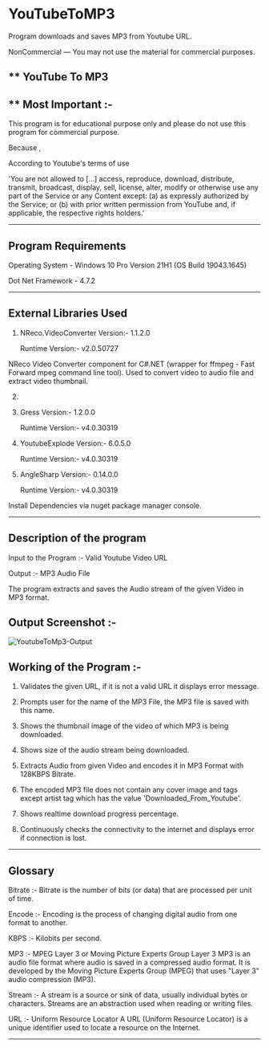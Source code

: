 # YouTubeToMP3
Program downloads and saves MP3 from Youtube URL. 

NonCommercial — You may not use the material for commercial purposes.

** YouTube To MP3
---------------------

** Most Important :- 
----------------------

This program is for educational purpose only and please do not use this program for commercial 
purpose. 

Because , 
 
According to Youtube's terms of use 

'You are not allowed to [...] access, reproduce, download, distribute, transmit, 
broadcast, display, sell, license, alter, modify or otherwise use any part of 
the Service or any Content except: (a) as expressly authorized by the Service; 
or (b) with prior written permission from YouTube and, if applicable, 
the respective rights holders.'

---------------------------------------------------------------------------------------------------

Program Requirements
---------------------------------------------------------------------------------------------------
Operating System  - Windows 10 Pro Version 21H1 (OS Build 19043.1645)

Dot Net Framework - 4.7.2

---------------------------------------------------------------------------------------------------


External Libraries Used
----------------------------

1. NReco.VideoConverter 
   Version:-  1.1.2.0   
   
   Runtime Version:-  v2.0.50727

NReco Video Converter component for C#.NET (wrapper for ffmpeg - Fast Forward mpeg command line tool). 
Used to convert video to audio file and extract video thumbnail.

2. 

3. Gress 
   Version:-  1.2.0.0   
   
   Runtime Version:-  v4.0.30319

4. YoutubeExplode
   Version:-  6.0.5.0   
   
   Runtime Version:-  v4.0.30319

5. AngleSharp
   Version:-  0.14.0.0  
   
   Runtime Version:-  v4.0.30319

Install Dependencies via nuget package manager console.

---------------------------------------------------------------------------------------------------


Description of the program 
---------------------------------------------------------------------------------------------------

Input to the Program :- Valid Youtube Video URL

Output :- MP3 Audio File 

The program extracts and saves the Audio stream of the given Video in MP3 format.

Output Screenshot :- 
--------------------


![YoutubeToMp3-Output](https://user-images.githubusercontent.com/86361080/183070486-3b4a6f2f-4611-4a68-969e-0106b3fb1039.png)


Working of the Program :- 
--------------------------

1. Validates the given URL, if it is not a valid URL it displays error message.

2. Prompts user for the name of the MP3 File, the MP3 file is saved with this name.

3. Shows the thumbnail image of the video of which MP3 is being downloaded.

4. Shows size of the audio stream being downloaded.

5. Extracts Audio from given Video and encodes it in MP3 Format with 128KBPS Bitrate.

6. The encoded MP3 file does not contain any cover image and tags 
   except artist tag which has the value 'Downloaded_From_Youtube'.

7. Shows realtime download progress percentage.

8. Continuously checks the connectivity to the internet and displays error if connection is lost.
---------------------------------------------------------------------------------------------------


Glossary 
---------------

Bitrate :-  Bitrate is the number of bits (or data) that are processed per unit of time.

Encode  :-  Encoding is the process of changing digital audio from one format to another.

KBPS    :-  Kilobits per second.

MP3     :-  MPEG Layer 3 or Moving Picture Experts Group Layer 3
            MP3 is an audio file format where audio is saved in a compressed audio format.
            It is developed by the Moving Picture Experts Group (MPEG) 
            that uses "Layer 3" audio compression (MP3). 

Stream  :-  A stream is a source or sink of data, usually individual bytes or characters. 
            Streams are an abstraction used when reading or writing files.

URL     :-  Uniform Resource Locator 
            A URL (Uniform Resource Locator) is a unique identifier used to locate a resource
            on the Internet.

---------------------------------------------------------------------------------------------------




